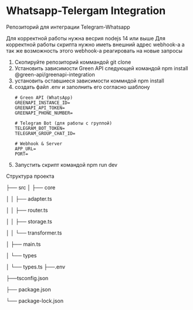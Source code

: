 # Whatsapp-Telergam Integration
Репозиторий для интеграции Telegram-Whatsapp 

Для корректной работы нужна весрия nodejs 14 или выше
Для корректной работы скрипта нужно иметь внешний адрес webhook-а а так же возможность этого webhook-а реагировать на новые запросы 

1) Скопируйте репозиторий коммандой git clone
2) Установить зависимости Green API следующей командой npm install @green-api/greenapi-integration
3) установить оставшиеся зависимости коммндой npm install
4) создать файл .env и заполнить его согласно шаблону 
      ```
      # Green API (WhatsApp)
      GREENAPI_INSTANCE_ID=
      GREENAPI_API_TOKEN=
      GREENAPI_PHONE_NUMBER=
      
      # Telegram Bot (для работы с группой)
      TELEGRAM_BOT_TOKEN=
      TELEGRAM_GROUP_CHAT_ID=
      
      # Webhook & Server
      APP_URL=
      PORT=
      ```
5) Запустить скрипт командой npm run dev

Cтруктура проекта 

├── src
│   ├── core

│   │   ├── adapter.ts

│   │   ├── router.ts

│   │   ├── storage.ts

│   │   └── transformer.ts

│   ├── main.ts

│   └── types

│       └── types.ts
├──.env

├──tsconfig.json

├── package.json

└── package-lock.json

